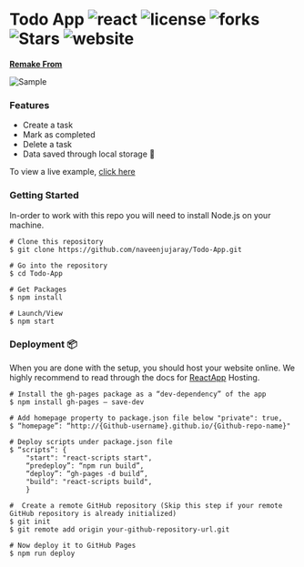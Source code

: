 # Todo App ![react](https://img.shields.io/badge/React.js-16.2.0-blue) ![license](https://img.shields.io/github/license/naveenjujaray/Todo-App?style=plastic) ![forks](https://img.shields.io/github/forks/naveenjujaray/Todo-App?color=violet&label=Forks&style=plastic) ![Stars](https://img.shields.io/github/stars/naveenjujaray/Todo-App?color=yellow&label=Stars&style=plastic) ![website](https://img.shields.io/website?style=plastic&url=https%3A%2F%2Fnaveenjujaray.github.io%2FTodo-App%2F)
 **[Remake From]**

![Sample](src/todoapp.gif)

### Features
- Create a task
- Mark as completed
- Delete a task
- Data saved through local storage 💾

To view a live example, [click here]

### Getting Started
In-order to work with this repo you will need to install Node.js on your machine.
```
# Clone this repository
$ git clone https://github.com/naveenjujaray/Todo-App.git

# Go into the repository
$ cd Todo-App

# Get Packages
$ npm install

# Launch/View
$ npm start
```
### Deployment 📦
When you are done with the setup, you should host your website online. We highly recommend to read through the docs for [ReactApp] Hosting.
```
# Install the gh-pages package as a “dev-dependency” of the app
$ npm install gh-pages — save-dev

# Add homepage property to package.json file below "private": true,
$ “homepage”: “http://{Github-username}.github.io/{Github-repo-name}"

# Deploy scripts under package.json file
$ “scripts”: {
    "start": "react-scripts start",
    “predeploy”: “npm run build”,
    “deploy”: “gh-pages -d build”,
    "build": "react-scripts build",
    }

#  Create a remote GitHub repository (Skip this step if your remote GitHub repository is already initialized)
$ git init
$ git remote add origin your-github-repository-url.git

# Now deploy it to GitHub Pages
$ npm run deploy
```

[Remake From]: https://github.com/alyssaxuu/todo-app
[ReactApp]: https://create-react-app.dev/docs/deployment/
[click here]: https://naveenjujaray.github.io/Todo-App/